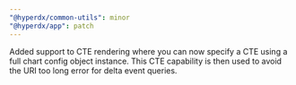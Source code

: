 ```yaml
---
"@hyperdx/common-utils": minor
"@hyperdx/app": patch
---
```


Added support to CTE rendering where you can now specify a CTE using a full chart config object instance. This CTE capability is then used to avoid the URI too long error for delta event queries.

